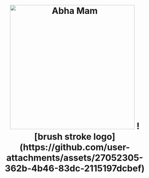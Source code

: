 
<h1 align="center">
  <br>
	  <a><img src="https://github.com/user-attachments/assets/5ef50ec4-5fa2-4156-8df2-b1a68225ba07" alt="Abha Mam" width = "400"></a>
	![brush stroke logo](https://github.com/user-attachments/assets/27052305-362b-4b46-83dc-2115197dcbef)
  <br>
</h1>
